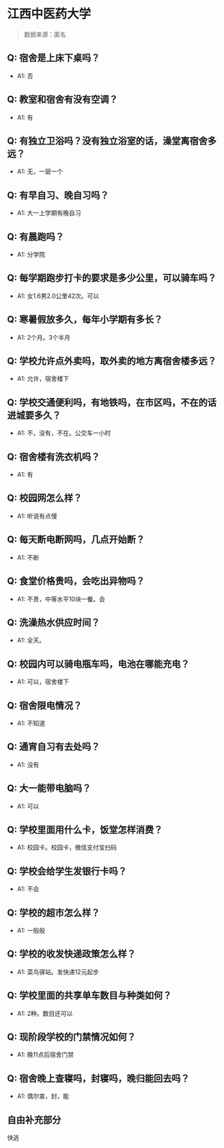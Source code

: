 # 江西中医药大学

> 数据来源：匿名

## Q: 宿舍是上床下桌吗？

- A1: 否

## Q: 教室和宿舍有没有空调？

- A1: 有

## Q: 有独立卫浴吗？没有独立浴室的话，澡堂离宿舍多远？

- A1: 无，一层一个

## Q: 有早自习、晚自习吗？

- A1: 大一上学期有晚自习

## Q: 有晨跑吗？

- A1: 分学院

## Q: 每学期跑步打卡的要求是多少公里，可以骑车吗？

- A1: 女1.6男2.0公里42次。可以

## Q: 寒暑假放多久，每年小学期有多长？

- A1: 2个月。3个半月

## Q: 学校允许点外卖吗，取外卖的地方离宿舍楼多远？

- A1: 允许，宿舍楼下

## Q: 学校交通便利吗，有地铁吗，在市区吗，不在的话进城要多久？

- A1: 不，没有，不在。公交车一小时

## Q: 宿舍楼有洗衣机吗？

- A1: 有

## Q: 校园网怎么样？

- A1: 听说有点慢

## Q: 每天断电断网吗，几点开始断？

- A1: 不断

## Q: 食堂价格贵吗，会吃出异物吗？

- A1: 不贵，中等水平10块一餐。会

## Q: 洗澡热水供应时间？

- A1: 全天。

## Q: 校园内可以骑电瓶车吗，电池在哪能充电？

- A1: 可以，宿舍楼下

## Q: 宿舍限电情况？

- A1: 不知道

## Q: 通宵自习有去处吗？

- A1: 没有

## Q: 大一能带电脑吗？

- A1: 可以

## Q: 学校里面用什么卡，饭堂怎样消费？

- A1: 校园卡。校园卡，微信支付宝扫码

## Q: 学校会给学生发银行卡吗？

- A1: 不会

## Q: 学校的超市怎么样？

- A1: 一般般

## Q: 学校的收发快递政策怎么样？

- A1: 菜鸟驿站。发快递12元起步

## Q: 学校里面的共享单车数目与种类如何？

- A1: 2种。数目还可以

## Q: 现阶段学校的门禁情况如何？

- A1: 晚11点后宿舍门禁

## Q: 宿舍晚上查寝吗，封寝吗，晚归能回去吗？

- A1: 偶尔查，封，能

## 自由补充部分

快逃